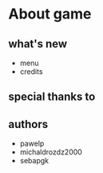 # About game


## what's new

* menu
* credits


## special thanks to


## authors
* pawelp
* michaldrozdz2000
* sebapgk
